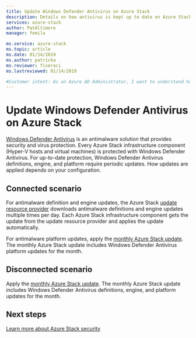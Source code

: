 ```yaml
---
title: Update Windows Defender Antivirus on Azure Stack
description: Details on how antivirus is kept up to date on Azure Stack
services: azure-stack
author: PatAltimore
manager: femila

ms.service: azure-stack
ms.topic: article
ms.date: 01/14/2019
ms.author: patricka
ms.reviewer: fiseraci
ms.lastreviewed: 01/14/2019

#Customer intent: As an Azure AD Administrator, I want to understand how antivirus is kept up to date on Azure Stack.
---
```

# Update Windows Defender Antivirus on Azure Stack

[Windows Defender Antivirus](https://docs.microsoft.com/windows/security/threat-protection/windows-defender-antivirus/windows-defender-antivirus-in-windows-10) is an antimalware solution that provides security and virus protection. Every Azure Stack infrastructure component (Hyper-V hosts and virtual machines) is protected with Windows Defender Antivirus. For up-to-date protection, Windows Defender Antivirus definitions, engine, and platform require periodic updates. How updates are applied depends on your configuration.

## Connected scenario

For antimalware definition and engine updates, the Azure Stack [update resource provider](azure-stack-updates.md#the-update-resource-provider) downloads antimalware definitions and engine updates multiple times per day. Each Azure Stack infrastructure component gets the update from the update resource provider and applies the update automatically.

For antimalware platform updates, apply the [monthly Azure Stack update](azure-stack-apply-updates.md). The monthly Azure Stack update includes Windows Defender Antivirus platform updates for the month.

## Disconnected scenario

 Apply the [monthly Azure Stack update](azure-stack-apply-updates.md). The monthly Azure Stack update includes Windows Defender Antivirus definitions, engine, and platform updates for the month.

## Next steps

[Learn more about Azure Stack security](azure-stack-security-foundations.md)
